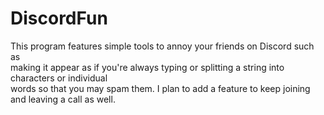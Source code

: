 # DiscordFun
This program features simple tools to annoy your friends on Discord such as<br/>
making it appear as if you're always typing or splitting a string into characters or individual<br/>
words so that you may spam them. I plan to add a feature to keep joining and leaving a call as well.
